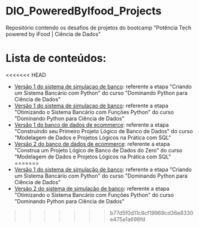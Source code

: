 # DIO_PoweredByIfood_Projects
Repositório contendo os desafios de projetos do bootcamp "Potência Tech powered by iFood | Ciência de Dados"

# Lista de conteúdos:

<<<<<<< HEAD
  - [Versão 1 do sistema de simulaçao de banco](sis_banco_v1): referente a etapa "Criando um Sistema Bancário com Python" do curso "Dominando Python para Ciência de Dados" 
  - [Versão 1 do sistema de simulaçao de banco](sis_banco_v2): referente a etapa "Otimizando o Sistema Bancário com Funções Python" do curso "Dominando Python para Ciência de Dados"
  - [Versão 1 do banco de dados de ecommerce](sql_ecommerce_v1): referente a etapa "Construindo seu Primeiro Projeto Lógico de Banco de Dados" do curso "Modelagem de Dados e Projetos Lógicos na Prática com SQL"
  - [Versão 2 do banco de dados de ecommerce](sql_ecommerce_v2): referente a etapa "Construa um Projeto Lógico de Banco de Dados do Zero" do curso "Modelagem de Dados e Projetos Lógicos na Prática com SQL"
=======
  - [Versão 1 do sistema de simulação de banco](sis_banco_v1): referente a etapa "Criando um Sistema Bancário com Python" do curso "Dominando Python para Ciência de Dados" 
  - [Versão 2 do sistema de simulação de banco](sis_banco_v2): referente a etapa "Otimizando o Sistema Bancário com Funções Python" do curso "Dominando Python para Ciência de Dados"
>>>>>>> b77d5f0d11c8cf19969cd36e8330e475a1a698fd
